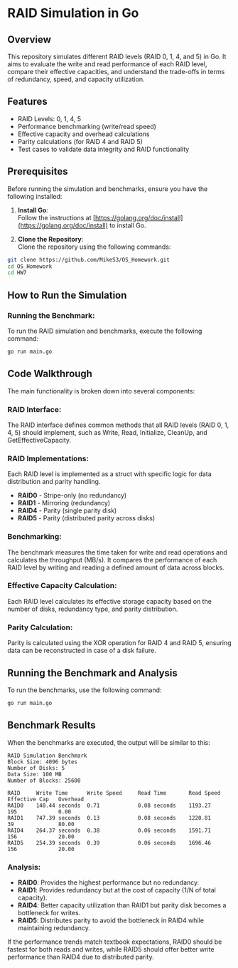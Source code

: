 # RAID Simulation in Go

## Overview
This repository simulates different RAID levels (RAID 0, 1, 4, and 5) in Go. It aims to evaluate the write and read performance of each RAID level, compare their effective capacities, and understand the trade-offs in terms of redundancy, speed, and capacity utilization.

## Features
- RAID Levels: 0, 1, 4, 5
- Performance benchmarking (write/read speed)
- Effective capacity and overhead calculations
- Parity calculations (for RAID 4 and RAID 5)
- Test cases to validate data integrity and RAID functionality

## Prerequisites
Before running the simulation and benchmarks, ensure you have the following installed:

1. **Install Go**:  
   Follow the instructions at [https://golang.org/doc/install](https://golang.org/doc/install) to install Go.

2. **Clone the Repository**:  
   Clone the repository using the following commands:

```bash
git clone https://github.com/MikeS3/OS_Homework.git
cd OS_Homework
cd HW7
```

## How to Run the Simulation

### Running the Benchmark:
To run the RAID simulation and benchmarks, execute the following command:
```bash
go run main.go
```

## Code Walkthrough
The main functionality is broken down into several components:

### RAID Interface:
The RAID interface defines common methods that all RAID levels (RAID 0, 1, 4, 5) should implement, such as Write, Read, Initialize, CleanUp, and GetEffectiveCapacity.

### RAID Implementations:
Each RAID level is implemented as a struct with specific logic for data distribution and parity handling.
- **RAID0** - Stripe-only (no redundancy)
- **RAID1** - Mirroring (redundancy)
- **RAID4** - Parity (single parity disk)
- **RAID5** - Parity (distributed parity across disks)

### Benchmarking:
The benchmark measures the time taken for write and read operations and calculates the throughput (MB/s). It compares the performance of each RAID level by writing and reading a defined amount of data across blocks.

### Effective Capacity Calculation:
Each RAID level calculates its effective storage capacity based on the number of disks, redundancy type, and parity distribution.

### Parity Calculation:
Parity is calculated using the XOR operation for RAID 4 and RAID 5, ensuring data can be reconstructed in case of a disk failure.

## Running the Benchmark and Analysis
To run the benchmarks, use the following command:
```bash
go run main.go
```

## Benchmark Results
When the benchmarks are executed, the output will be similar to this:
```
RAID Simulation Benchmark
Block Size: 4096 bytes
Number of Disks: 5
Data Size: 100 MB
Number of Blocks: 25600

RAID     Write Time      Write Speed     Read Time       Read Speed      Effective Cap   Overhead
RAID0    140.44 seconds  0.71            0.08 seconds    1193.27         195             0.00
RAID1    747.39 seconds  0.13            0.08 seconds    1220.81         39              80.00
RAID4    264.37 seconds  0.38            0.06 seconds    1591.71         156             20.00
RAID5    254.39 seconds  0.39            0.06 seconds    1696.46         156             20.00
```

### Analysis:
- **RAID0**: Provides the highest performance but no redundancy.
- **RAID1**: Provides redundancy but at the cost of capacity (1/N of total capacity).
- **RAID4**: Better capacity utilization than RAID1 but parity disk becomes a bottleneck for writes.
- **RAID5**: Distributes parity to avoid the bottleneck in RAID4 while maintaining redundancy.

If the performance trends match textbook expectations, RAID0 should be fastest for both reads and writes, while RAID5 should offer better write performance than RAID4 due to distributed parity.
